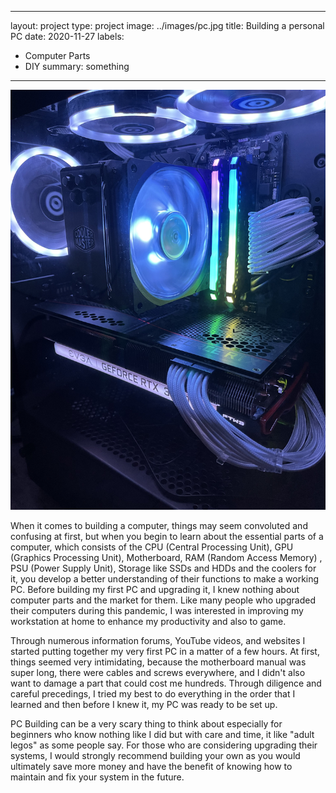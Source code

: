 
---
layout: project
type: project
image: ../images/pc.jpg
title: Building a personal PC
date: 2020-11-27
labels:
  - Computer Parts
  - DIY
summary: something
---

<img class="ui image" src="../images/pc.jpg">

When it comes to building a computer, things may seem convoluted and confusing at first, but when you begin to learn about the essential parts of a computer, which consists of the CPU (Central Processing Unit), GPU (Graphics Processing Unit), Motherboard, RAM (Random Access Memory) , PSU (Power Supply Unit), Storage like SSDs and HDDs and the coolers for it, you develop a better understanding of their functions to make a working PC. Before building my first PC and upgrading it, I knew nothing about computer parts and the market for them. Like many people who upgraded their computers during this pandemic, I was interested in improving my workstation at home to enhance my productivity and also to game.

Through numerous information forums, YouTube videos, and websites I started putting together my very first PC in a matter of a few hours. At first, things seemed very intimidating, because the motherboard manual was super long, there were cables and screws everywhere, and I didn't also want to damage a part that could cost me hundreds. Through diligence and careful precedings, I tried my best to do everything in the order that I learned and then before I knew it, my PC was ready to be set up.

PC Building can be a very scary thing to think about especially for beginners who know nothing like I did but with care and time, it like "adult legos" as some people say. For those who are considering upgrading their systems, I would strongly recommend building your own as you would ultimately save more money and have the benefit of knowing how to maintain and fix your system in the future.
